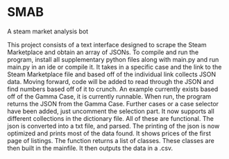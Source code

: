 # SMAB
A steam market analysis bot


This project consists of a text interface designed to scrape the Steam Marketplace and obtain an array of JSONs. To compile and run the program, install all supplementary python files along with main.py and run main.py in an ide or compile it. It takes in a specific case and the link to the Steam Marketplace file and based off of the individual link collects JSON data. Moving forward, code will be added to read through the JSON and find numbers based off of it to crunch. An example currently exists based off of the Gamma Case, it is currently runnable.
When run, the program returns the JSON from the Gamma Case. Further cases or a case selector have been added, just uncomment the selection part. It now supports all different collections in the dictionary file. All of these are functional. The json is converted into a txt file, and parsed. The printing of the json is now optimized and prints most of the data found. It shows prices of the first page of listings. The function returns a list of classes. These classes are then built in the mainfile. It then outputs the data in a .csv.


